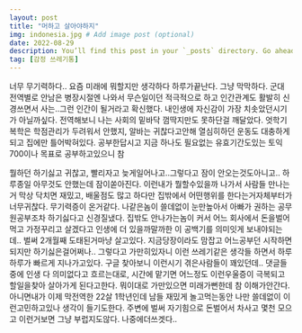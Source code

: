```yaml
---
layout: post
title: "머하고 살아야하지"
img: indonesia.jpg # Add image post (optional)
date: 2022-08-29 
description: You’ll find this post in your `_posts` directory. Go ahead and edit it and re-build the site to see your changes. # Add post description (optional)
tag: [감정 쓰레기통]
---
```

너무 무기력하다.. 요즘 미래에 뭐할지만 생각하다 하루가끝난다. 그냥 막막하다. 군대 전역별로 안남은 병장시절엔 나와서 무슨일이던 적극적으로 하고 인간관계도 활발히 신경쓰면서 사는..그런 인간이 될거라고 확신했다. 내인생에 자신감이 가장 치솟았던시기가 아닐까싶다. 전역해보니 나는 사회의 밑바닥 껌딱지만도 못하단걸 깨달았다. 엇학기복학은 학점관리가 두려워서 안했지, 알바는 귀찮다고안해 열심히하던 운동도 대충하게되고 집에만 틀어박혀있다. 공부한답시고 지금 하나도 필요없는 유효기간도있는 토익700이나 목표로 공부하고있으니 참

뭘하던 하기싫고 귀찮고, 빨리자고 늦게일어나고..그렇다고 잠이 안오는것도아니고.. 하루종일 아무것도 안했는데 잠이쏟아진다. 이런내가 뭘할수있을까
나가서 사람들 만나는거 막상 닥치면 재밌고, 배울점도 많고 하다만 집밖에서 어떤행위를 한다는거자체부터가 너무귀찮다. 무기력증이 온거같다.
나같은놈이 쓸데없이 눈만높아서 아빠가 권하는 공무원공부조차 하기싫다고 신경질냈다. 집밖도 안나가는놈이 커서 어느 회사에서 돈을벌어먹고 가정꾸리고 살겠다고
인생에 더 있을까말까한 이 공백기를 의미잇게 보내야되는데.. 벌써 2개월째 도태된거마냥 살고있다. 지금당장이라도 맘잡고 어느공부던 시작하면되지만 하기싫은걸어쩌나..
그렇다고 가만히있자니 이런 쓰레기같은 생각들 하면서 하루하루가 빠르게 지나가고있다. 구글 찾아보니 이런시기 겪은사람들이 꽤있던데.. 댓글들중에 인생 다 의미없다고 흐르는대로, 시간에 맡기면 어느정도 이런우울증이 극복되고 할일을찾아 살아가게 된다고한다. 뭐이대로 가만있으면 미래가뻔한데 참 이해가안간다. 아니면내가 이제 막전역한 22살 1학년인데
남들 재밌게 놀고먹는동안 나만 쓸데없이 이런고민하고있나 생각이 들기도한다. 주변에 벌써 자기힘으로 돈벌어서 차사고 몇천 모으고 이런거보면 그냥 부럽지도않다. 
나중에더쓰겟다..
